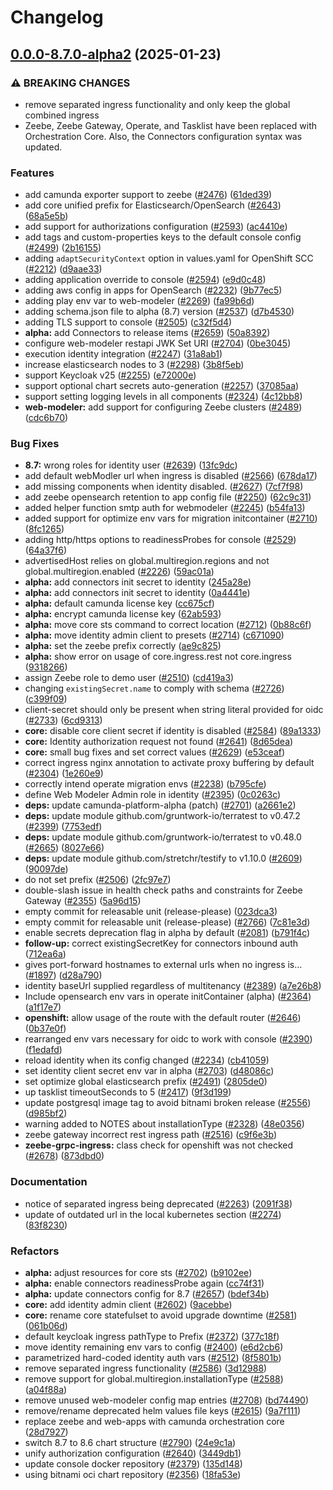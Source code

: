 # Changelog

## [0.0.0-8.7.0-alpha2](https://github.com/camunda/camunda-platform-helm/compare/camunda-platform-alpha-v12.0.0-alpha3...camunda-platform-alpha-0.0.0-8.7.0-alpha2) (2025-01-23)


### ⚠ BREAKING CHANGES

* remove separated ingress functionality and only keep the global combined ingress
* Zeebe, Zeebe Gateway, Operate, and Tasklist have been replaced with Orchestration Core. Also, the Connectors configuration syntax was updated.

### Features

* add camunda exporter support to zeebe  ([#2476](https://github.com/camunda/camunda-platform-helm/issues/2476)) ([61ded39](https://github.com/camunda/camunda-platform-helm/commit/61ded39d2360a4b2aa8ce326af7ece2b346e8613))
* add core unified prefix for Elasticsearch/OpenSearch ([#2643](https://github.com/camunda/camunda-platform-helm/issues/2643)) ([68a5e5b](https://github.com/camunda/camunda-platform-helm/commit/68a5e5bff96c32c7a54977ebad52913a377b35e6))
* add support for authorizations configuration ([#2593](https://github.com/camunda/camunda-platform-helm/issues/2593)) ([ac4410e](https://github.com/camunda/camunda-platform-helm/commit/ac4410e6e02a61f6ef49a2def904a13f5fcf37c6))
* add tags and custom-properties keys to the default console config ([#2499](https://github.com/camunda/camunda-platform-helm/issues/2499)) ([2b16155](https://github.com/camunda/camunda-platform-helm/commit/2b161557735ee2a6aaabe88dac26266e52d4b831))
* adding `adaptSecurityContext` option in values.yaml for OpenShift SCC ([#2212](https://github.com/camunda/camunda-platform-helm/issues/2212)) ([d9aae33](https://github.com/camunda/camunda-platform-helm/commit/d9aae33801d9e58459199f116b984ea5101c4c50))
* adding application override to console ([#2594](https://github.com/camunda/camunda-platform-helm/issues/2594)) ([e9d0c48](https://github.com/camunda/camunda-platform-helm/commit/e9d0c4827d5e10a666abacce5d00d94b443418aa))
* adding aws config in apps for OpenSearch ([#2232](https://github.com/camunda/camunda-platform-helm/issues/2232)) ([9b77ec5](https://github.com/camunda/camunda-platform-helm/commit/9b77ec59cb71bd68438e503d8423c318777c03ed))
* adding play env var to web-modeler ([#2269](https://github.com/camunda/camunda-platform-helm/issues/2269)) ([fa99b6d](https://github.com/camunda/camunda-platform-helm/commit/fa99b6d7dee41857330307074ece21e7e78fd719))
* adding schema.json file to alpha (8.7) version ([#2537](https://github.com/camunda/camunda-platform-helm/issues/2537)) ([d7b4530](https://github.com/camunda/camunda-platform-helm/commit/d7b453030c533d6bfb2fd7508e444a48de99789c))
* adding TLS support to console ([#2505](https://github.com/camunda/camunda-platform-helm/issues/2505)) ([c32f5d4](https://github.com/camunda/camunda-platform-helm/commit/c32f5d4a911d0484001219df7b9a05f836c1b69f))
* **alpha:** add Connectors to release items ([#2659](https://github.com/camunda/camunda-platform-helm/issues/2659)) ([50a8392](https://github.com/camunda/camunda-platform-helm/commit/50a839276a485b33421b8e624a255fb3adfb7482))
* configure web-modeler restapi JWK Set URI ([#2704](https://github.com/camunda/camunda-platform-helm/issues/2704)) ([0be3045](https://github.com/camunda/camunda-platform-helm/commit/0be304587c72c25644f08e3520089065eff55a8a))
* execution identity integration ([#2247](https://github.com/camunda/camunda-platform-helm/issues/2247)) ([31a8ab1](https://github.com/camunda/camunda-platform-helm/commit/31a8ab1debf6eca66a516ff700b161cdfaf2db22))
* increase elasticsearch nodes to 3 ([#2298](https://github.com/camunda/camunda-platform-helm/issues/2298)) ([3b8f5eb](https://github.com/camunda/camunda-platform-helm/commit/3b8f5eb64e0d3ad72885d77d1d9e07adf310fe13))
* support Keycloak v25 ([#2255](https://github.com/camunda/camunda-platform-helm/issues/2255)) ([e72000e](https://github.com/camunda/camunda-platform-helm/commit/e72000e47075a9817371a18adbc0cf660ff335b3))
* support optional chart secrets auto-generation ([#2257](https://github.com/camunda/camunda-platform-helm/issues/2257)) ([37085aa](https://github.com/camunda/camunda-platform-helm/commit/37085aa650208e20568553b72f813a7c6a1216eb))
* support setting logging levels in all components ([#2324](https://github.com/camunda/camunda-platform-helm/issues/2324)) ([4c12bb8](https://github.com/camunda/camunda-platform-helm/commit/4c12bb8d5154dee3d6214632fd03e339934d1b35))
* **web-modeler:** add support for configuring Zeebe clusters ([#2489](https://github.com/camunda/camunda-platform-helm/issues/2489)) ([cdc6b70](https://github.com/camunda/camunda-platform-helm/commit/cdc6b70d78ad9d5e0a675467e7018c0de6a8e5a8))


### Bug Fixes

* **8.7:** wrong roles for identity user ([#2639](https://github.com/camunda/camunda-platform-helm/issues/2639)) ([13fc9dc](https://github.com/camunda/camunda-platform-helm/commit/13fc9dc4d1d6a5658dc852cbe197694544d5ad48))
* add default webModler url when ingress is disabled ([#2566](https://github.com/camunda/camunda-platform-helm/issues/2566)) ([678da17](https://github.com/camunda/camunda-platform-helm/commit/678da176b47323e3c63247e0b805a4d44f3979ed))
* add missing components when identity disabled. ([#2627](https://github.com/camunda/camunda-platform-helm/issues/2627)) ([7cf7f98](https://github.com/camunda/camunda-platform-helm/commit/7cf7f98665ebd906f803b49c0ae00d5af74c8b34))
* add zeebe opensearch retention to app config file ([#2250](https://github.com/camunda/camunda-platform-helm/issues/2250)) ([62c9c31](https://github.com/camunda/camunda-platform-helm/commit/62c9c31e3cb9c9bd92208bf65c6cb82ca7715152))
* added helper function smtp auth for webmodeler ([#2245](https://github.com/camunda/camunda-platform-helm/issues/2245)) ([b54fa13](https://github.com/camunda/camunda-platform-helm/commit/b54fa13a1de20e2ae54c143449fcd11dbec85afa))
* added support for optimize env vars for migration initcontainer ([#2710](https://github.com/camunda/camunda-platform-helm/issues/2710)) ([8fc1265](https://github.com/camunda/camunda-platform-helm/commit/8fc1265feba2e9ab5b2d386b53e54e6e0cea47b5))
* adding http/https options to readinessProbes for console ([#2529](https://github.com/camunda/camunda-platform-helm/issues/2529)) ([64a37f6](https://github.com/camunda/camunda-platform-helm/commit/64a37f66227ceb32b67c4f58b729206f6a5c5392))
* advertisedHost relies on global.multiregion.regions and not global.multiregion.enabled ([#2226](https://github.com/camunda/camunda-platform-helm/issues/2226)) ([59ac01a](https://github.com/camunda/camunda-platform-helm/commit/59ac01a20ef7f2b673e4fb9ee8de3ad126559440))
* **alpha:** add connectors init secret to identity ([245a28e](https://github.com/camunda/camunda-platform-helm/commit/245a28e1f18c3742607ff4884ee603d307259382))
* **alpha:** add connectors init secret to identity ([0a4441e](https://github.com/camunda/camunda-platform-helm/commit/0a4441e59cf23f10a699fd5df333fe611a029a23))
* **alpha:** default camunda license key ([cc675cf](https://github.com/camunda/camunda-platform-helm/commit/cc675cf9bd0fc53adf8361c4a18b22d93641714a))
* **alpha:** encrypt camunda license key ([62ab593](https://github.com/camunda/camunda-platform-helm/commit/62ab59344a782cdb06354dbe8df6562c5089f230))
* **alpha:** move core sts command to correct location ([#2712](https://github.com/camunda/camunda-platform-helm/issues/2712)) ([0b88c6f](https://github.com/camunda/camunda-platform-helm/commit/0b88c6fb0eb215feb7951bba74a6a2e3c6141b22))
* **alpha:** move identity admin client to presets ([#2714](https://github.com/camunda/camunda-platform-helm/issues/2714)) ([c671090](https://github.com/camunda/camunda-platform-helm/commit/c6710909bcb41259520de87a23947c4c8b52bb5e))
* **alpha:** set the zeebe prefix correctly ([ae9c825](https://github.com/camunda/camunda-platform-helm/commit/ae9c82512781c1c307eb20a96589d0b7575aa3e0))
* **alpha:** show error on usage of core.ingress.rest not core.ingress ([9318266](https://github.com/camunda/camunda-platform-helm/commit/93182668ade9cd99ce51423fca6869ea09504e82))
* assign Zeebe role to demo user ([#2510](https://github.com/camunda/camunda-platform-helm/issues/2510)) ([cd419a3](https://github.com/camunda/camunda-platform-helm/commit/cd419a3da7d3e1859bdbbf742bda554b4fd42eaa))
* changing `existingSecret.name` to comply with schema ([#2726](https://github.com/camunda/camunda-platform-helm/issues/2726)) ([c399f09](https://github.com/camunda/camunda-platform-helm/commit/c399f09e82d21cf11cbbcfd6ae9c61cd09d7b965))
* client-secret should only be present when string literal provided for oidc ([#2733](https://github.com/camunda/camunda-platform-helm/issues/2733)) ([6cd9313](https://github.com/camunda/camunda-platform-helm/commit/6cd9313aed1474d2c92143e7ea8b33ae3bd3a634))
* **core:** disable core client secret if identity is disabled ([#2584](https://github.com/camunda/camunda-platform-helm/issues/2584)) ([89a1333](https://github.com/camunda/camunda-platform-helm/commit/89a13330b2f71cfe30e3932c7e738d22b9d9711b))
* **core:** Identity authorization request not found ([#2641](https://github.com/camunda/camunda-platform-helm/issues/2641)) ([8d65dea](https://github.com/camunda/camunda-platform-helm/commit/8d65dea804d53bd2acf325e47958f232833857b3))
* **core:** small bug fixes and set correct values ([#2629](https://github.com/camunda/camunda-platform-helm/issues/2629)) ([e53ceaf](https://github.com/camunda/camunda-platform-helm/commit/e53ceafcd1d1fc25a324c619dfaad1157d94500e))
* correct ingress nginx annotation to activate proxy buffering by default ([#2304](https://github.com/camunda/camunda-platform-helm/issues/2304)) ([1e260e9](https://github.com/camunda/camunda-platform-helm/commit/1e260e9db34c349420237251156575f235d077f2))
* correctly intend operate migration envs ([#2238](https://github.com/camunda/camunda-platform-helm/issues/2238)) ([b795cfe](https://github.com/camunda/camunda-platform-helm/commit/b795cfea0c672b7598250b91621967acb161a0ff))
* define Web Modeler Admin role in identity ([#2395](https://github.com/camunda/camunda-platform-helm/issues/2395)) ([0c0263c](https://github.com/camunda/camunda-platform-helm/commit/0c0263c7b53aaf8ff9b3e2f28a5edae031bfbc2e))
* **deps:** update camunda-platform-alpha (patch) ([#2701](https://github.com/camunda/camunda-platform-helm/issues/2701)) ([a2661e2](https://github.com/camunda/camunda-platform-helm/commit/a2661e2767a6aaf1ff75bc485db152133f2a8116))
* **deps:** update module github.com/gruntwork-io/terratest to v0.47.2 ([#2399](https://github.com/camunda/camunda-platform-helm/issues/2399)) ([7753edf](https://github.com/camunda/camunda-platform-helm/commit/7753edf02055b1e9bfd9c5a42c5ba579bb1b41ce))
* **deps:** update module github.com/gruntwork-io/terratest to v0.48.0 ([#2665](https://github.com/camunda/camunda-platform-helm/issues/2665)) ([8027e66](https://github.com/camunda/camunda-platform-helm/commit/8027e66d9a4e27a53b2fe1e42ad0e385d0bc6bdd))
* **deps:** update module github.com/stretchr/testify to v1.10.0 ([#2609](https://github.com/camunda/camunda-platform-helm/issues/2609)) ([90097de](https://github.com/camunda/camunda-platform-helm/commit/90097dea2a6bfa678d405f2aa9ee6165c2cb57c3))
* do not set prefix ([#2506](https://github.com/camunda/camunda-platform-helm/issues/2506)) ([2fc97e7](https://github.com/camunda/camunda-platform-helm/commit/2fc97e78495ef8116ba4f0b0ce152896e62aea80))
* double-slash issue in health check paths and constraints for Zeebe Gateway ([#2355](https://github.com/camunda/camunda-platform-helm/issues/2355)) ([5a96d15](https://github.com/camunda/camunda-platform-helm/commit/5a96d15d03428a15612495987396acc0f17cb5fc))
* empty commit for releasable unit (release-please) ([023dca3](https://github.com/camunda/camunda-platform-helm/commit/023dca334710faf63a57da8aec970379a446f3a6))
* empty commit for releasable unit (release-please) ([#2766](https://github.com/camunda/camunda-platform-helm/issues/2766)) ([7c81e3d](https://github.com/camunda/camunda-platform-helm/commit/7c81e3db92a47be163a8bb7a4efe26cdfab10551))
* enable secrets deprecation flag in alpha by default ([#2081](https://github.com/camunda/camunda-platform-helm/issues/2081)) ([b791f4c](https://github.com/camunda/camunda-platform-helm/commit/b791f4cd6ac3859112b07a89fa6bc89a46d08313))
* **follow-up:** correct existingSecretKey for connectors inbound auth ([712ea6a](https://github.com/camunda/camunda-platform-helm/commit/712ea6a6b387f063e67238321b8a59134d4b2d16))
* gives port-forward hostnames to external urls when no ingress is… ([#1897](https://github.com/camunda/camunda-platform-helm/issues/1897)) ([d28a790](https://github.com/camunda/camunda-platform-helm/commit/d28a7902237340350027fb4709daa3bc278c9d21))
* identity baseUrl supplied regardless of multitenancy ([#2389](https://github.com/camunda/camunda-platform-helm/issues/2389)) ([a7e26b8](https://github.com/camunda/camunda-platform-helm/commit/a7e26b8e415228cc8c3619b4937e494388cbf527))
* Include opensearch env vars in operate initContainer (alpha) ([#2364](https://github.com/camunda/camunda-platform-helm/issues/2364)) ([a1f17e7](https://github.com/camunda/camunda-platform-helm/commit/a1f17e70eaad3677d38bc2ea201161529d3177e7))
* **openshift:** allow usage of the route with the default router ([#2646](https://github.com/camunda/camunda-platform-helm/issues/2646)) ([0b37e0f](https://github.com/camunda/camunda-platform-helm/commit/0b37e0fdd4c9de40f19a5ee1893668c54e8574e2))
* rearranged env vars necessary for oidc to work with console ([#2390](https://github.com/camunda/camunda-platform-helm/issues/2390)) ([f1edafd](https://github.com/camunda/camunda-platform-helm/commit/f1edafd5baab5031393f5988e248e3fad3a168f3))
* reload identity when its config changed ([#2234](https://github.com/camunda/camunda-platform-helm/issues/2234)) ([cb41059](https://github.com/camunda/camunda-platform-helm/commit/cb41059630597c4239886dff577c33b8488cb3f8))
* set identity client secret env var in alpha ([#2703](https://github.com/camunda/camunda-platform-helm/issues/2703)) ([d48086c](https://github.com/camunda/camunda-platform-helm/commit/d48086cb9f3a0d9b8b2a5fa3ff47b8bf12c478c6))
* set optimize global elasticsearch prefix ([#2491](https://github.com/camunda/camunda-platform-helm/issues/2491)) ([2805de0](https://github.com/camunda/camunda-platform-helm/commit/2805de0a10dfff30f511b8c7a96d9d9da2e1e941))
* up tasklist timeoutSeconds to 5 ([#2417](https://github.com/camunda/camunda-platform-helm/issues/2417)) ([9f3d199](https://github.com/camunda/camunda-platform-helm/commit/9f3d1999db4d7407c963f712dd4b338ef99bd0ae))
* update postgresql image tag to avoid bitnami broken release ([#2556](https://github.com/camunda/camunda-platform-helm/issues/2556)) ([d985bf2](https://github.com/camunda/camunda-platform-helm/commit/d985bf24092265feeddde859aa55d3e9f5199a00))
* warning added to NOTES about installationType ([#2328](https://github.com/camunda/camunda-platform-helm/issues/2328)) ([48e0356](https://github.com/camunda/camunda-platform-helm/commit/48e0356242a487ebfb151df798116843d2d02c09))
* zeebe gateway incorrect rest ingress path  ([#2516](https://github.com/camunda/camunda-platform-helm/issues/2516)) ([c9f6e3b](https://github.com/camunda/camunda-platform-helm/commit/c9f6e3bb387a5dc7d70e7746761def4ff64245b4))
* **zeebe-grpc-ingress:** class check for openshift was not checked ([#2678](https://github.com/camunda/camunda-platform-helm/issues/2678)) ([873dbd0](https://github.com/camunda/camunda-platform-helm/commit/873dbd08ca63292312e5965b2d5d43daeaa7da4f))


### Documentation

* notice of separated ingress being deprecated ([#2263](https://github.com/camunda/camunda-platform-helm/issues/2263)) ([2091f38](https://github.com/camunda/camunda-platform-helm/commit/2091f381d6d278a2ee4750e5270cef33a0c805a7))
* update of outdated url in the local kubernetes  section ([#2274](https://github.com/camunda/camunda-platform-helm/issues/2274)) ([83f8230](https://github.com/camunda/camunda-platform-helm/commit/83f8230d8f5b34d52294e6d3d1be449ffe6aee9c))


### Refactors

* **alpha:** adjust resources for core sts ([#2702](https://github.com/camunda/camunda-platform-helm/issues/2702)) ([b9102ee](https://github.com/camunda/camunda-platform-helm/commit/b9102ee8ff3ddf78378d4fb5b776ee7a31476749))
* **alpha:** enable connectors readinessProbe again ([cc74f31](https://github.com/camunda/camunda-platform-helm/commit/cc74f31c5d41a17e6636714cf39dfcabf8b06948))
* **alpha:** update connectors config for 8.7 ([#2657](https://github.com/camunda/camunda-platform-helm/issues/2657)) ([bdef34b](https://github.com/camunda/camunda-platform-helm/commit/bdef34bb6b65eb6baa6d87fcd18fdbd7f5699b07))
* **core:** add identity admin client ([#2602](https://github.com/camunda/camunda-platform-helm/issues/2602)) ([9acebbe](https://github.com/camunda/camunda-platform-helm/commit/9acebbeb81642664f0dc8b44df30fb009ca72890))
* **core:** rename core statefulset to avoid upgrade downtime ([#2581](https://github.com/camunda/camunda-platform-helm/issues/2581)) ([061b06d](https://github.com/camunda/camunda-platform-helm/commit/061b06d35936bf8995f03a1ea4bec276ecb6a94f))
* default keycloak ingress pathType to Prefix ([#2372](https://github.com/camunda/camunda-platform-helm/issues/2372)) ([377c18f](https://github.com/camunda/camunda-platform-helm/commit/377c18fc9e0316c6ee0d43b89759c8ffdaa58540))
* move identity remaining env vars to config ([#2400](https://github.com/camunda/camunda-platform-helm/issues/2400)) ([e6d2cb6](https://github.com/camunda/camunda-platform-helm/commit/e6d2cb660960f6a2815b9045fb14b7613d2e7884))
* parametrized hard-coded identity auth vars ([#2512](https://github.com/camunda/camunda-platform-helm/issues/2512)) ([8f5801b](https://github.com/camunda/camunda-platform-helm/commit/8f5801b866c348c4045ec76341e0de233c27a4d1))
* remove separated ingress functionality ([#2586](https://github.com/camunda/camunda-platform-helm/issues/2586)) ([3d12988](https://github.com/camunda/camunda-platform-helm/commit/3d12988720594bb6cc160bf246999cba89fecdea))
* remove support for global.multiregion.installationType ([#2588](https://github.com/camunda/camunda-platform-helm/issues/2588)) ([a04f88a](https://github.com/camunda/camunda-platform-helm/commit/a04f88a4073a130f715094d6bca9d5d4b4c419b0))
* remove unused web-modeler config map entries ([#2708](https://github.com/camunda/camunda-platform-helm/issues/2708)) ([bd74490](https://github.com/camunda/camunda-platform-helm/commit/bd744904ded9f3f308d07c2b3e62755ef6429cdc))
* remove/rename deprecated helm values file keys ([#2615](https://github.com/camunda/camunda-platform-helm/issues/2615)) ([9a7f111](https://github.com/camunda/camunda-platform-helm/commit/9a7f111f3615fff9c2c9a41bdef12daa0276fedf))
* replace zeebe and web-apps with camunda orchestration core ([28d7927](https://github.com/camunda/camunda-platform-helm/commit/28d79278105b365a61b51974ce5efb0400d160e0))
* switch 8.7 to 8.6 chart structure ([#2790](https://github.com/camunda/camunda-platform-helm/issues/2790)) ([24e9c1a](https://github.com/camunda/camunda-platform-helm/commit/24e9c1a2d57025dcd08a14fb2a324c4af4cdcbac))
* unify authorization configuration ([#2640](https://github.com/camunda/camunda-platform-helm/issues/2640)) ([3449db1](https://github.com/camunda/camunda-platform-helm/commit/3449db1c207bafd450d1d8f83f661816096d3718))
* update console docker repository ([#2379](https://github.com/camunda/camunda-platform-helm/issues/2379)) ([135d148](https://github.com/camunda/camunda-platform-helm/commit/135d148ea66650c3fce5b89ca6c449b61627eef8))
* using bitnami oci chart repository ([#2356](https://github.com/camunda/camunda-platform-helm/issues/2356)) ([18fa53e](https://github.com/camunda/camunda-platform-helm/commit/18fa53e914c4acca314014dada47b057c69cb2db))
